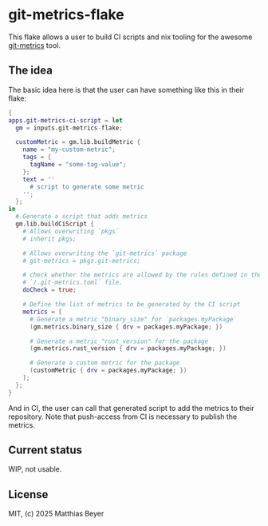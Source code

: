 # git-metrics-flake

This flake allows a user to build CI scripts and nix tooling for the awesome
[git-metrics] tool.

## The idea

The basic idea here is that the user can have something like this in their flake:

```nix
{
apps.git-metrics-ci-script = let
  gm = inputs.git-metrics-flake;

  customMetric = gm.lib.buildMetric {
    name = "my-custom-metric";
    tags = {
      tagName = "some-tag-value";
    };
    text = ''
      # script to generate some metric
    '';
  };
in
  # Generate a script that adds metrics
  gm.lib.buildCiScript {
    # Allows overwriting `pkgs`
    # inherit pkgs;

    # Allows overwriting the `git-metrics` package
    # git-metrics = pkgs.git-metrics;

    # check whether the metrics are allowed by the rules defined in the
    # `/.git-metrics.toml` file.
    doCheck = true;

    # Define the list of metrics to be generated by the CI script
    metrics = [
      # Generate a metric "binary_size" for `packages.myPackage`
      (gm.metrics.binary_size { drv = packages.myPackage; })

      # Generate a metric "rust_version" for the package
      (gm.metrics.rust_version { drv = packages.myPackage; })

      # Generate a custom metric for the package
      (customMetric { drv = packages.myPackage; })
    ];
  };
}
```

And in CI, the user can call that generated script to add the metrics to their repository.
Note that push-access from CI is necessary to publish the metrics.

## Current status

WIP, not usable.

## License

MIT, (c) 2025 Matthias Beyer

[git-metrics]: https://github.com/jdrouet/git-metrics
